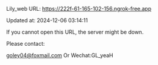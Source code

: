 Lily_web URL: https://222f-61-165-102-156.ngrok-free.app

Updated at: 2024-12-06 03:14:11

If you cannot open this URL, the server might be down.

Please contact: 

goley04@foxmail.com Or Wechat:GL_yeaH